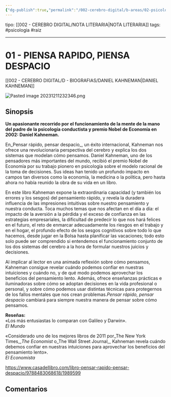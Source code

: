 ```yaml
---
{"dg-publish":true,"permalink":"/002-cerebro-digital/b-areas/02-psicologia/a-libros/01-piensa-rapido-piensa-despacio/"}
---
```


tipo: [[002 - CEREBRO DIGITAL/NOTA LITERARIA\|NOTA LITERARIA]]
tags: #psicologia #raiz

---
# 01 - PIENSA RAPIDO, PIENSA DESPACIO
[[002 - CEREBRO DIGITAL/D - BIOGRAFIAS/DANIEL KAHNEMAN\|DANIEL KAHNEMAN]]

![Pasted image 20231211232346.png](/img/user/900%20-%20ANEXO/Pasted%20image%2020231211232346.png)
## Sinopsis
**Un apasionante recorrido por el funcionamiento de la mente de la mano del padre de la psicología conductista y premio Nobel de Economía en 2002: Daniel Kahneman.**

En_Pensar rápido, pensar despacio_, un éxito internacional, Kahneman nos ofrece una revolucionaria perspectiva del cerebro y explica los dos sistemas que modelan cómo pensamos. Daniel Kahneman, uno de los pensadores más importantes del mundo, recibió el premio Nobel de Economía por su trabajo pionero en psicología sobre el modelo racional de la toma de decisiones. Sus ideas han tenido un profundo impacto en campos tan diversos como la economía, la medicina o la política, pero hasta ahora no había reunido la obra de su vida en un libro.

En este libro Kahneman expone la extraordinaria capacidad (y también los errores y los sesgos) del pensamiento rápido, y revela la duradera influencia de las impresiones intuitivas sobre nuestro pensamiento y nuestra conducta. Toca muchos temas que nos afectan en el día a día: el impacto de la aversión a la pérdida y el exceso de confianza en las estrategias empresariales, la dificultad de predecir lo que nos hará felices en el futuro, el reto de enmarcar adecuadamente los riesgos en el trabajo y en el hogar, el profundo efecto de los sesgos cognitivos sobre todo lo que hacemos, desde jugar en la Bolsa hasta planificar las vacaciones; todo esto solo puede ser comprendido si entendemos el funcionamiento conjunto de los dos sistemas del cerebro a la hora de formular nuestros juicios y decisiones.

Al implicar al lector en una animada reflexión sobre cómo pensamos, Kahneman consigue revelar cuándo podemos confiar en nuestras intuiciones y cuándo no, y de qué modo podemos aprovechar los beneficios del pensamiento lento. Además, ofrece enseñanzas prácticas e iluminadoras sobre cómo se adoptan decisiones en la vida profesional o personal, y sobre cómo podemos usar distintas técnicas para protegernos de los fallos mentales que nos crean problemas._Pensar rápido, pensar despacio_ cambiará para siempre nuestra manera de pensar sobre cómo pensamos.

**Reseñas:**  
«Los más entusiastas lo comparan con Galileo y Darwin».  
_El Mundo_

«Considerado uno de los mejores libros de 2011 por_The New York Times_,_The Economist_ o_The Wall Street Journal,_ Kahneman revela cuándo debemos confiar en nuestras intuiciones para aprovechar los beneficios del pensamiento lento».  
_El Economista_

https://www.casadellibro.com/libro-pensar-rapido-pensar-despacio/9788483068618/1989599
## Comentarios











